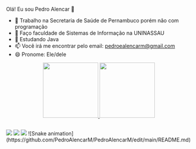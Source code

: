 Olá! Eu sou Pedro Alencar 👋

- 🔭 Trabalho na Secretaria de Saúde de Pernambuco porém não com programação
- 🎒 Faço faculdade de Sistemas de Informação na UNINASSAU 
- 🌱 Estudando Java
- 📫 Você irá me encontrar pelo email: pedroealencarm@gmail.com
- 😄 Pronome: Ele/dele

<div align="center">
  <a href="https://github.com/PedroAlencarM">
  <img height="150em" src="https://github-readme-stats.vercel.app/api?username=PedroAlencarM&show_icons=true&theme=dracula&include_all_commits=true&count_private=true"/>
  <img height="150em" src="https://github-readme-stats.vercel.app/api/top-langs/?username=PedroAlencarM&layout=compact&langs_count=7&theme=dracula"/>
</div>
  
 ##
  
<div> 
  <a href="https://instagram.com/pedroalencar.jpeg" target="_blank"><img src="https://img.shields.io/badge/-Instagram-%23E4405F?style=for-the-badge&logo=instagram&logoColor=white" target="_blank"></a>
 	<a href="https://www.twitch.tv/pealenk" target="_blank"><img src="https://img.shields.io/badge/Twitch-9146FF?style=for-the-badge&logo=twitch&logoColor=white" target="_blank"></a>
  <a href = "mailto:pedroealencarm@gmail.com"><img src="https://img.shields.io/badge/-Gmail-%23333?style=for-the-badge&logo=gmail&logoColor=white" target="_blank"></a>
    ![Snake animation](https://github.com/PedroAlencarM/PedroAlencarM/edit/main/README.md)
</div>
  
  
